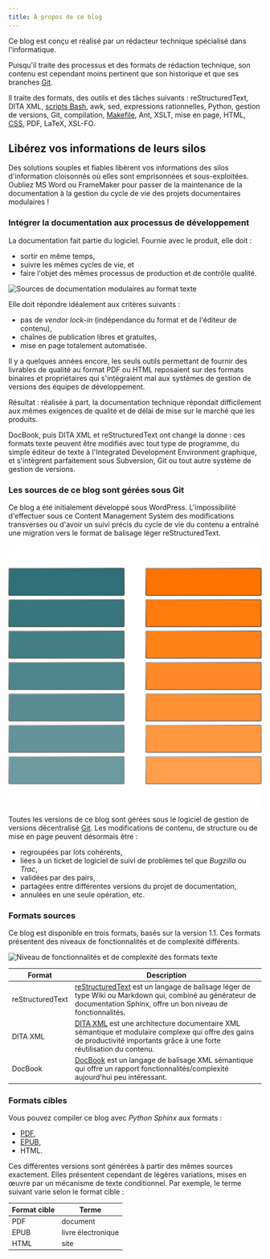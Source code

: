 ```yaml
---
title: À propos de ce blog
---
```


Ce blog est conçu et réalisé par un rédacteur technique spécialisé dans
l'informatique.

Puisqu'il traite des processus et des formats de rédaction technique,
son contenu est cependant moins pertinent que son historique et que ses
branches
[Git](https://github.com/olivier-carrere/redaction-technique.org/).

Il traite des formats, des outils et des tâches suivants :
reStructuredText, DITA XML, [scripts
Bash](https://github.com/olivier-carrere/redaction-technique.org/tree/master/scripts),
awk, sed, expressions rationnelles, Python, gestion de versions, Git,
compilation,
[Makefile](https://github.com/olivier-carrere/redaction-technique.org/commits/master/Makefile),
Ant, XSLT, mise en page, HTML,
[CSS](https://github.com/olivier-carrere/redaction-technique.org/tree/master/_static),
PDF, LaTeX, XSL-FO.

## Libérez vos informations de leurs silos

Des solutions souples et fiables libèrent vos informations des silos
d'information cloisonnés où elles sont emprisonnées et sous-exploitées.
Oubliez MS Word ou FrameMaker pour passer de la maintenance de la
documentation à la gestion du cycle de vie des projets documentaires
modulaires !

### Intégrer la documentation aux processus de développement

La documentation fait partie du logiciel. Fournie avec le produit, elle
doit :

-   sortir en même temps,
-   suivre les mêmes cycles de vie, et
-   faire l'objet des mêmes processus de production et de contrôle
    qualité.

![Sources de documentation modulaires au format texte](graphics/integration-doc-dev.svg)

Elle doit répondre idéalement aux critères suivants :

-   pas de *vendor lock-in* (indépendance du format et de l'éditeur de
    contenu),
-   chaînes de publication libres et gratuites,
-   mise en page totalement automatisée.

Il y a quelques années encore, les seuls outils permettant de fournir
des livrables de qualité au format PDF ou HTML reposaient sur des
formats binaires et propriétaires qui s'intégraient mal aux systèmes de
gestion de versions des équipes de développement.

Résultat : réalisée à part, la documentation technique répondait
difficilement aux mêmes exigences de qualité et de délai de mise sur le
marché que les produits.

DocBook, puis DITA XML et reStructuredText ont changé la donne : ces
formats texte peuvent être modifiés avec tout type de programme, du
simple éditeur de texte à l'Integrated Development Environment
graphique, et s'intègrent parfaitement sous Subversion, Git ou tout
autre système de gestion de versions.

### Les sources de ce blog sont gérées sous Git

Ce blog a été initialement développé sous WordPress. L'impossibilité
d'effectuer sous ce Content Management System des modifications
transverses ou d'avoir un suivi précis du cycle de vie du contenu a
entraîné une migration vers le format de balisage léger
reStructuredText.

![](graphics/documentation-life-cycle-framework.svg)

Toutes les versions de ce blog sont gérées sous le logiciel de gestion
de versions décentralisé [Git](http://www.git-scm.com). Les
modifications de contenu, de structure ou de mise en page peuvent
désormais être :

-   regroupées par lots cohérents,
-   liées à un ticket de logiciel de suivi de problèmes tel que
    *Bugzilla* ou *Trac*,
-   validées par des pairs,
-   partagées entre différentes versions du projet de documentation,
-   annulées en une seule opération, etc.

### Formats sources

Ce blog est disponible en trois formats, basés sur la version 1.1. Ces
formats présentent des niveaux de fonctionnalités et de complexité
différents.


![Niveau de fonctionnalités et de complexité des formats texte](graphics/integration-doc-dev.svg)

| Format         | Description                                                                                                                                                                    |
|----------------|--------------------------------------------------------------------------------------------------------------------------------------------------------------------------------|
| reStructuredText | [reStructuredText](https://github.com/olivier-carrere/redaction-technique.org/tree/master) est un langage de balisage léger de type Wiki ou Markdown qui, combiné au générateur de documentation Sphinx, offre un bon niveau de fonctionnalités. |
| DITA XML       | [DITA XML](https://github.com/olivier-carrere/redaction-technique.org/tree/DITA_XML) est une architecture documentaire XML sémantique et modulaire complexe qui offre des gains de productivité importants grâce à une forte réutilisation du contenu. |
| DocBook        | [DocBook](https://github.com/olivier-carrere/redaction-technique.org/tree/DocBook) est un langage de balisage XML sémantique qui offre un rapport fonctionnalités/complexité aujourd'hui peu intéressant. |

### Formats cibles

Vous pouvez compiler ce blog avec *Python Sphinx* aux formats :

-   [PDF](),
-   [EPUB](),
-   HTML.

Ces différentes versions sont générées à partir des mêmes sources
exactement. Elles présentent cependant de légères variations, mises en
œuvre par un mécanisme de texte conditionnel. Par exemple, le terme
suivant varie selon le format cible :

| Format cible | Terme               |
|--------------|---------------------|
| PDF          | document            |
| EPUB         | livre électronique  |
| HTML         | site                |

